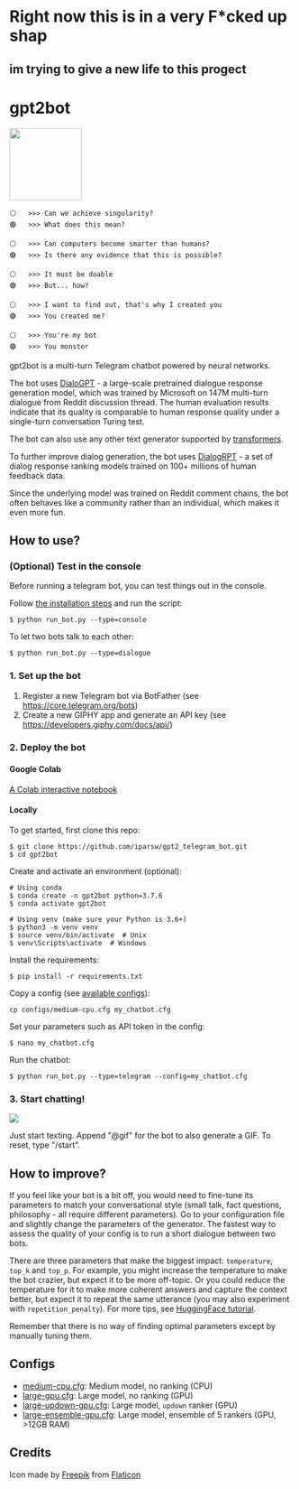 # Right now this is in a very F*cked up shap
## im trying to give a new life to this progect

# gpt2bot

<img src="https://github.com/polakowo/gpt2bot/blob/master/logo.png?raw=true" width=128>

```
⚪   >>> Can we achieve singularity?
🟣   >>> What does this mean?

⚪   >>> Can computers become smarter than humans?
🟣   >>> Is there any evidence that this is possible?

⚪   >>> It must be doable
🟣   >>> But... how?

⚪   >>> I want to find out, that's why I created you
🟣   >>> You created me?

⚪   >>> You're my bot
🟣   >>> You monster
```

gpt2bot is a multi-turn Telegram chatbot powered by neural networks. 

The bot uses [DialoGPT](https://arxiv.org/abs/1911.00536) - a large-scale pretrained 
dialogue response generation model, which was trained by Microsoft on 147M multi-turn 
dialogue from Reddit discussion thread. The human evaluation results indicate that its 
quality is comparable to human response quality under a single-turn conversation Turing test.

The bot can also use any other text generator supported by [transformers](https://huggingface.co/transformers/).

To further improve dialog generation, the bot uses [DialogRPT](https://arxiv.org/abs/2009.06978) - 
a set of dialog response ranking models trained on 100+ millions of human feedback data.

Since the underlying model was trained on Reddit comment chains, the bot often behaves like 
a community rather than an individual, which makes it even more fun.
  
## How to use?

### (Optional) Test in the console

Before running a telegram bot, you can test things out in the console.

Follow [the installation steps](https://github.com/iparsw/gpt2_telegram_bot#locally) and run the script:

```
$ python run_bot.py --type=console
```

To let two bots talk to each other:

```
$ python run_bot.py --type=dialogue
```

### 1. Set up the bot

1. Register a new Telegram bot via BotFather (see https://core.telegram.org/bots)
2. Create a new GIPHY app and generate an API key (see https://developers.giphy.com/docs/api/)

### 2. Deploy the bot

#### Google Colab

[A Colab interactive notebook](https://colab.research.google.com/github/polakowo/gpt2bot/blob/master/Demo.ipynb)

#### Locally

To get started, first clone this repo:

```
$ git clone https://github.com/iparsw/gpt2_telegram_bot.git
$ cd gpt2bot
```

Create and activate an environment (optional):

```
# Using conda
$ conda create -n gpt2bot python=3.7.6
$ conda activate gpt2bot

# Using venv (make sure your Python is 3.6+)
$ python3 -m venv venv
$ source venv/bin/activate  # Unix
$ venv\Scripts\activate  # Windows
```

Install the requirements:

```
$ pip install -r requirements.txt
```

Copy a config (see [available configs](https://github.com/polakowo/gpt2bot#configs)):

```
cp configs/medium-cpu.cfg my_chatbot.cfg
```

Set your parameters such as API token in the config:

```
$ nano my_chatbot.cfg
```

Run the chatbot:

```
$ python run_bot.py --type=telegram --config=my_chatbot.cfg
```

### 3. Start chatting!

![](telegram_bot.gif)

Just start texting. Append "@gif" for the bot to also generate a GIF. To reset, type "/start".

## How to improve?

If you feel like your bot is a bit off, you would need to fine-tune its parameters to match
your conversational style (small talk, fact questions, philosophy - all require different parameters).
Go to your configuration file and slightly change the parameters of the generator.
The fastest way to assess the quality of your config is to run a short dialogue between two bots.

There are three parameters that make the biggest impact: `temperature`, `top_k` and `top_p`. 
For example, you might increase the temperature to make the bot crazier, but expect it to be 
more off-topic. Or you could reduce the temperature for it to make more coherent answers and 
capture the context better, but expect it to repeat the same utterance (you may also experiment 
with `repetition_penalty`). For more tips, see [HuggingFace tutorial](https://huggingface.co/blog/how-to-generate).

Remember that there is no way of finding optimal parameters except by manually tuning them.

## Configs

* [medium-cpu.cfg](https://github.com/polakowo/gpt2bot/blob/master/configs/medium-cpu.cfg): Medium model, no ranking (CPU)
* [large-gpu.cfg](https://github.com/polakowo/gpt2bot/blob/master/configs/large-gpu.cfg): Large model, no ranking (GPU)
* [large-updown-gpu.cfg](https://github.com/polakowo/gpt2bot/blob/master/configs/large-updown-gpu.cfg): Large model, `updown` ranker (GPU)
* [large-ensemble-gpu.cfg](https://github.com/polakowo/gpt2bot/blob/master/configs/large-ensemble-gpu.cfg): Large model, ensemble of 5 rankers (GPU, >12GB RAM)

## Credits

Icon made by [Freepik](https://www.freepik.com) from [Flaticon](https://www.flaticon.com/)
